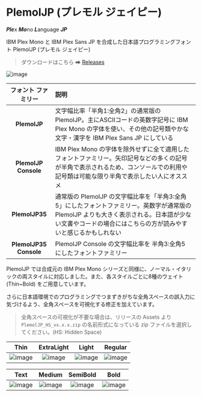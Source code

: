 # PlemolJP (プレモル ジェイピー)

***Ple***x ***Mo***no ***L***anguage ***JP***

IBM Plex Mono と IBM Plex Sans JP を合成した日本語プログラミングフォント PlemolJP (プレモル ジェイピー)

> ダウンロードはこちら ➡ [Releases](https://github.com/yuru7/PlemolJP/releases)

![image](https://github.com/yuru7/PlemolJP/raw/images/beer.jpg)

|**フォント ファミリー**|**説明**|
|:------------:|:---|
|**PlemolJP**|文字幅比率「半角1:全角2」の通常版の PlemolJP。主にASCIIコードの英数字記号に IBM Plex Mono の字体を使い、その他の記号類やかな文字・漢字を IBM Plex Sans JP にしている|
|**PlemolJP Console**|IBM Plex Mono の字体を除外せずに全て適用したフォントファミリー。矢印記号などの多くの記号が半角で表示されるため、コンソールでの利用や記号類は可能な限り半角で表示したい人にオススメ|
|**PlemolJP35**|通常版の PlemolJP の文字幅比率を「半角3:全角5」にしたフォントファミリー。英数字が通常版の PlemolJP よりも大きく表示される。日本語が少ない文書やコードの場合にはこちらの方が読みやすいと感じるかもしれない|
|**PlemolJP35 Console**|PlemolJP Console の文字幅比率を 半角3:全角5 にしたフォントファミリー|

PlemolJP では合成元の IBM Plex Mono シリーズと同様に、ノーマル・イタリックの両スタイルに対応しました。また、各スタイルごとに8種のウェイト (Thin~Bold) をご用意しています。  

さらに日本語環境でのプログラミングでつまずきがちな全角スペースの誤入力に気づけるよう、全角スペースを可視化する修正を加えています。  

> 全角スペースの可視化が不要な場合は、リリースの Assets より `PlemolJP_HS_vx.x.x.zip` の名前形式になっている zip ファイルを選択してください。(HS: Hidden Space)

|Thin|ExtraLight|Light|Regular|
|:---:|:---:|:---:|:---:|
|![image](https://user-images.githubusercontent.com/13458509/127088872-ee3b076e-5695-4151-9842-9c7d1175c864.png)|![image](https://user-images.githubusercontent.com/13458509/127088958-c3da0175-32a5-4773-9dc6-4aa565579408.png)|![image](https://user-images.githubusercontent.com/13458509/127088996-468862a8-febc-4e37-9fbb-ff374015c8b8.png)|![image](https://user-images.githubusercontent.com/13458509/127089028-5329a5d8-aacf-4398-aa9b-b92fbb7d7e35.png)|

|Text|Medium|SemiBold|Bold|
|:---:|:---:|:---:|:---:|
|![image](https://user-images.githubusercontent.com/13458509/127089080-4581f82d-da7e-4cef-8ca5-4f2ce3dc3c04.png)|![image](https://user-images.githubusercontent.com/13458509/127089109-dc3f8b1f-3e75-4f92-b650-64a67613afad.png)|![image](https://user-images.githubusercontent.com/13458509/127089141-48cd56ef-1109-481e-b0b1-d87eec06cfb7.png)|![image](https://user-images.githubusercontent.com/13458509/127089194-f17a5f0c-efb3-4923-aa45-353bf83d0c60.png)|
